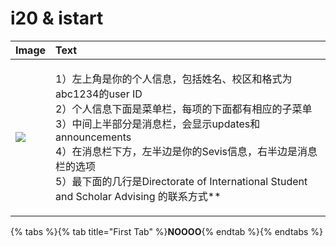 # i20 & istart

| Image | Text |
|:------|:-----|
|![][image]| <p>1）左上角是你的个人信息，包括姓名、校区和格式为abc1234的user ID<br> 2）个人信息下面是菜单栏，每项的下面都有相应的子菜单<br> 3）中间上半部分是消息栏，会显示updates和announcements<br> 4）在消息栏下方，左半边是你的Sevis信息，右半边是消息栏的选项<br> 5）最下面的几行是Directorate of International Student and Scholar Advising 的联系方式**</p> |



[image]: ../.gitbook/assets/ep.jpg

{% tabs %}{% tab title="First Tab" %}**NOOOO**{% endtab %}{% endtabs %}

